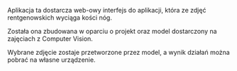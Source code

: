 Aplikacja ta dostarcza web-owy interfejs do aplikacji, która ze zdjęć rentgenowskich wyciąga kości nóg.

Została ona zbudowana w oparciu o projekt oraz model dostarczony na zajęciach z Computer Vision.


Wybrane zdjęcie zostaje przetworzone przez model, a wynik działań można pobrać na własne urządzenie.
